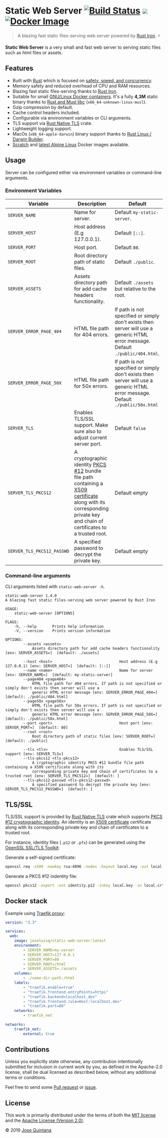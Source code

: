 # Static Web Server [![Build Status](https://travis-ci.com/joseluisq/static-web-server.svg?branch=master)](https://travis-ci.com/joseluisq/static-web-server) [![](https://images.microbadger.com/badges/image/joseluisq/static-web-server.svg)](https://microbadger.com/images/joseluisq/static-web-server "Get your own image badge on microbadger.com") [![Docker Image](https://img.shields.io/docker/pulls/joseluisq/static-web-server.svg)](https://hub.docker.com/r/joseluisq/static-web-server/)

> A blazing fast static files-serving web server powered by [Rust Iron](https://github.com/iron/iron). :zap:

**Static Web Server** is a very small and fast web server to serving static files such as html files or assets.

## Features

- Built with [Rust](https://rust-lang.org) which is focused on [safety, speed, and concurrency](https://kornel.ski/rust-c-speed).
- Memory safety and reduced overhead of CPU and RAM resources.
- Blazing fast static files-serving thanks to [Rust Iron](https://github.com/iron/iron).
- Suitable for small [GNU/Linux Docker containers](https://hub.docker.com/r/joseluisq/static-web-server). It's a fully __4,3M__ static binary thanks to [Rust and Musl libc](https://doc.rust-lang.org/edition-guide/rust-2018/platform-and-target-support/musl-support-for-fully-static-binaries.html) (`x86_64-unknown-linux-musl`).
- Gzip compression by default.
- Cache control headers included.
- Configurable via environment variables or CLI arguments.
- TLS support via [Rust Native TLS](https://docs.rs/native-tls/0.2.3/native_tls/) crate.
- Lightweight logging support.
- MacOs (`x86_64-apple-darwin`) binary support thanks to [Rust Linux / Darwin Builder](https://github.com/joseluisq/rust-linux-darwin-builder).
- [Scratch](https://hub.docker.com/_/scratch) and [latest Alpine Linux](https://hub.docker.com/_/alpine) Docker images available.

## Usage

Server can be configured either via environment variables or command-line arguments.

### Environment Variables

| Variable | Description | Default |
| --- | --- | --- |
| `SERVER_NAME` | Name for server. | Default `my-static-server`. |
| `SERVER_HOST` | Host address (E.g 127.0.0.1). | Default `[::]`. |
| `SERVER_PORT` | Host port. | Default `80`. |
| `SERVER_ROOT` | Root directory path of static files. | Default `./public`. |
| `SERVER_ASSETS` | Assets directory path for add cache headers functionality. | Default `./assets` but relative to the root. |
| `SERVER_ERROR_PAGE_404` | HTML file path for 404 errors. | If path is not specified or simply don't exists then server will use a generic HTML error message. Default `./public/404.html`.
| `SERVER_ERROR_PAGE_50X` | HTML file path for 50x errors. | If path is not specified or simply don't exists then server will use a generic HTML error message. Default `./public/50x.html` |
| `SERVER_TLS` | Enables TLS/SSL support. Make sure also to adjust current server port. | Default `false` |
| `SERVER_TLS_PKCS12` | A cryptographic identity [PKCS #12](https://docs.rs/native-tls/0.2.3/native_tls/struct.Identity.html#method.from_pkcs12) bundle file path containing a [X509 certificate](https://en.wikipedia.org/wiki/X.509) along with its corresponding private key and chain of certificates to a trusted root. | Default empty |
| `SERVER_TLS_PKCS12_PASSWD` | A specified password to decrypt the private key. | Default empty |

### Command-line arguments

CLI arguments listed with `static-web-server -h`.

```
static-web-server 1.4.0
A blazing fast static files-serving web server powered by Rust Iron

USAGE:
    static-web-server [OPTIONS]

FLAGS:
    -h, --help       Prints help information
    -V, --version    Prints version information

OPTIONS:
        --assets <assets>
            Assets directory path for add cache headers functionality [env: SERVER_ASSETS=]  [default: ./assets]

        --host <host>                              Host address (E.g 127.0.0.1) [env: SERVER_HOST=]  [default: [::]]
        --name <name>                              Name for server [env: SERVER_NAME=]  [default: my-static-server]
        --page404 <page404>
            HTML file path for 404 errors. If path is not specified or simply don't exists then server will use a
            generic HTML error message [env: SERVER_ERROR_PAGE_404=]  [default: ./public/404.html]
        --page50x <page50x>
            HTML file path for 50x errors. If path is not specified or simply don't exists then server will use a
            generic HTML error message [env: SERVER_ERROR_PAGE_50X=]  [default: ./public/50x.html]
        --port <port>                              Host port [env: SERVER_PORT=]  [default: 80]
        --root <root>
            Root directory path of static files [env: SERVER_ROOT=]  [default: ./public]

        --tls <tls>                                Enables TLS/SSL support [env: SERVER_TLS=]
        --tls-pkcs12 <tls-pkcs12>
            A cryptographic identity PKCS #12 bundle file path containing a X509 certificate along with its
            corresponding private key and chain of certificates to a trusted root [env: SERVER_TLS_PKCS12=]  [default: ]
        --tls-pkcs12-passwd <tls-pkcs12-passwd>
            A specified password to decrypt the private key [env: SERVER_TLS_PKCS12_PASSWD=]  [default: ]
```

## TLS/SSL

TLS/SSL support is provided by [Rust Native TLS](https://docs.rs/native-tls/0.2.3/native_tls/struct.Identity.html#method.from_pkcs12) crate which supports [PKCS #12 cryptographic identity](https://en.wikipedia.org/wiki/PKCS_12).
An identity is an [X509 certificate](https://en.wikipedia.org/wiki/X.509) certificate along with its corresponding private key and chain of certificates to a trusted root.

For instance, identity files (`.p12` or `.pfx`) can be generated using the [OpenSSL SSL/TLS Toolkit](https://www.openssl.org/docs/manmaster/man1/pkcs12.html):

Generate a self-signed certificate:

```sh
openssl req -x509 -newkey rsa:4096 -nodes -keyout local.key -out local.crt -days 3650
```

Generate a PKCS #12 indentity file:

```sh
openssl pkcs12 -export -out identity.p12 -inkey local.key -in local.crt -password pass:my_password
```

## Docker stack

Example using [Traefik proxy](https://traefik.io/):

```yaml
version: "3.3"

services:
  web:
    image: joseluisq/static-web-server:latest
    environment:
        - SERVER_NAME=my-server
        - SERVER_HOST=127.0.0.1
        - SERVER_PORT=80
        - SERVER_ROOT=/html
        - SERVER_ASSETS=./assets
    volumes:
        - ./some-dir-path:/html
    labels:
        - "traefik.enable=true"
        - "traefik.frontend.entryPoints=https"
        - "traefik.backend=localhost_dev"
        - "traefik.frontend.rule=Host:localhost.dev"
        - "traefik.port=80"
    networks:
        - traefik_net

networks:
    traefik_net:
        external: true
```

## Contributions

Unless you explicitly state otherwise, any contribution intentionally submitted for inclusion in current work by you, as defined in the Apache-2.0 license, shall be dual licensed as described below, without any additional terms or conditions.

Feel free to send some [Pull request](https://github.com/joseluisq/static-web-server/pulls) or [issue](https://github.com/joseluisq/static-web-server/issues).

## License

This work is primarily distributed under the terms of both the [MIT license](LICENSE-MIT) and the [Apache License (Version 2.0)](LICENSE-APACHE).

© 2019 [Jose Quintana](https://git.io/joseluisq)
